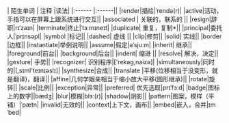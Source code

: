 | 陌生单词 | 注释	   |读法|
|:------ |:------||
|render|描绘|ˈrendə(r)|
|active|活动，手指可以在屏幕上跟系统进行交互||
|associated | 关联的，联系的 ||
|resign|辞职|rɪˈzaɪn|
|terminate|终止|ˈtɜːmɪneɪt|
|duplicate| 重复，复制*||
|principal|委托人|ˈprɪnsəpl|
|symbol |标记||
|dashed| 虚线  ||
|clip|修剪||
|solid| 实线||
|border |边框||
|instantiate|举例说明||
|assume|假定|əˈsjuːm|
|inherit| 继承||
|foreground|前台||
|background|后台||
|indent| 缩进 ||
|resolve| 解决，决定||
|gesture| 手势||
|recognizer|  识别程序|['rekəg,naizə]|
|simultaneously|同时的|[,sɪml'teɪnɪəslɪ]|
|synthesize|合成||
|translate |平移(位移相当于没变形，就是翻译)，翻译||
|affine|几何学姻亲相当于缩小放大平移(图形继承)||
|rotate|旋转||
|scale|比例||
|exception|异常||
|preferred| 优先选取|prɪˈfɜːd|
|badge|图标上的数字||bædʒ|
|blur|模糊|blɜː(r)|
|shadow|阴影||
|pattern|图案，模样（平铺）|ˈpætn|
|invalid|无效的||
|context|上下文，画布||
|embed|嵌入，合并|ɪmˈbed|


